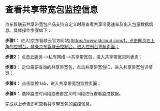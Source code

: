 # 查看共享带宽包监控信息

京东智联云共享带宽包产品支持自定义时段查看共享带宽速率及出入包量数据信息。具体操作步骤如下：


**步骤1：** 进入[京东智联云官方网站](https://www.jdcloud.com/]，点击网页右上角的控制台，登录京东智联云控制台，进入控制台导航页面；

**步骤2：** 点击云服务-->私有网络-->共享带宽包，进入共享带宽包列表页；

**步骤3：** 定位需要查询的共享带宽包，点击共享带宽包ID，进入共享带宽包详情页；

**步骤4：** 点击监控 tab，进入共享带宽包监控页面；

**步骤5：** 选择监控时间段或者自定义时间段进行查看监控数据。

完成以上步骤即可查看共享带宽包的监控信息。
